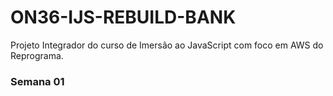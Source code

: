 # ON36-IJS-REBUILD-BANK
 Projeto Integrador do curso de Imersão ao JavaScript com foco em AWS do Reprograma.

 ### Semana 01
